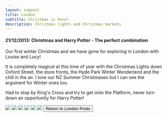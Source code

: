 ```yaml
---
layout: subpost
title: London
subtitle: Christmas is here!
description: Christmas lights and Christmas markets
---
```


<h4>21/12/2013: Christmas and Harry Potter - The perfect combination</h4>

Our first winter Christmas and we have gone for exploring in London with Louise and Lucy!

It is completely magical at this time of year with the Christmas Lights down Oxford Street, the store fronts, the Hyde Park Winter Wonderland and the chill in the air. I love our NZ Summer Christmases but I can see the argument for Winter ones too.

Had to stop by King's Cross and try to get onto the Platform, never turn down an opportunity for Harry Potter!

<img src="https://adventuresofthetravellingtwins.com/Photos/2013-12-21-LondonChristmas/day11-min.JPG" class="image1">
<img src="https://adventuresofthetravellingtwins.com/Photos/2013-12-21-LondonChristmas/day12-min.JPG" class="image1">
<img src="https://adventuresofthetravellingtwins.com/Photos/2013-12-21-LondonChristmas/day13-min.JPG" class="image1">
<img src="https://adventuresofthetravellingtwins.com/Photos/2013-12-21-LondonChristmas/day14-min.JPG" class="image1">
<img src="https://adventuresofthetravellingtwins.com/Photos/2013-12-21-LondonChristmas/day15-min.JPG" class="image1">
<img src="https://adventuresofthetravellingtwins.com/Photos/2013-12-21-LondonChristmas/day16-min.jpg" class="image1">

<input type="button" value="Return to London Posts" onclick="self.close()">
